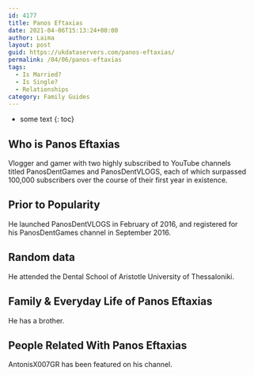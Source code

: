```yaml
---
id: 4177
title: Panos Eftaxias
date: 2021-04-06T15:13:24+00:00
author: Laima
layout: post
guid: https://ukdataservers.com/panos-eftaxias/
permalink: /04/06/panos-eftaxias
tags:
  - Is Married?
  - Is Single?
  - Relationships
category: Family Guides
---
```


* some text
{: toc}


## Who is Panos Eftaxias
                  
                  
                  
Vlogger and gamer with two highly subscribed to YouTube channels titled PanosDentGames and PanosDentVLOGS, each of which surpassed 100,000 subscribers over the course of their first year in existence. 
                  
              
            
              
            
                
                
                
## Prior to Popularity
                  
                  
                  
He launched PanosDentVLOGS in February of 2016, and registered for his PanosDentGames channel in September 2016. 
                  
              
            
              
            
                
                
                
## Random data
                  
                  
                  
He attended the Dental School of Aristotle University of Thessaloniki. 
                  
              
            
              
            
                
                
                
## Family & Everyday Life of Panos Eftaxias
                  
                  
                  
He has a brother. 
                  
              
            
              
            
                
                
                
## People Related With Panos Eftaxias
                  
                  
                  
AntonisX007GR has been featured on his channel. 
                  
              
            
              
            
                
              
            
              
              
            
            
              
            
          
          
          